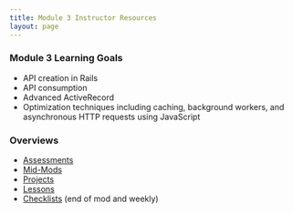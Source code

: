 ```yaml
---
title: Module 3 Instructor Resources
layout: page
---
```


### Module 3 Learning Goals

* API creation in Rails
* API consumption
* Advanced ActiveRecord
* Optimization techniques including caching, background workers, and asynchronous HTTP requests using JavaScript

### Overviews

* [Assessments](/module3/assessments/index.html)
* [Mid-Mods](/module3/mid-mods.html)
* [Projects](/module3/projects.html)
* [Lessons](/module3/lessons)
* [Checklists](/module3/checklists.html) (end of mod and weekly)
